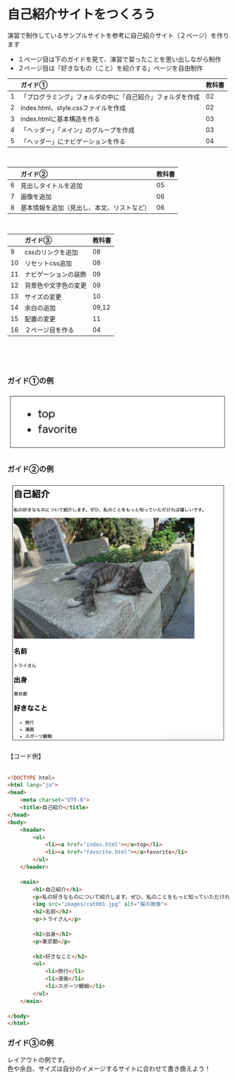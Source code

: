 
# **自己紹介サイトをつくろう**

演習で制作しているサンプルサイトを参考に自己紹介サイト（２ページ）を作ります  
- １ページ目は下のガイドを見て、演習で習ったことを思い出しながら制作
- ２ページ目は「好きなもの（こと）を紹介する」ページを自由制作


|    |  ガイド①  |  教科書  |
| :---- | :---- | :---- |
| 1 | 「プログラミング」フォルダの中に「自己紹介」フォルダを作成 | 02 |
| 2 | index.html、style.cssファイルを作成 | 02 |
| 3 | index.htmlに基本構造を作る | 03 |
| 4 | 「ヘッダー」「メイン」のグループを作成 | 03 |
| 5 | 「ヘッダー」にナビゲーションを作る | 04 |

<br>


|    |  ガイド②  |  教科書  |
| :---- | :---- | :---- |
| 6 | 見出しタイトルを追加 | 05 |
| 7 | 画像を追加 | 06 |
| 8 | 基本情報を追加（見出し、本文、リストなど） | 06 |

<br>



|    |  ガイド③  |  教科書  |
| :---- | :---- | :---- |
| 9 | cssのリンクを追加 | 08 |
| 10 | リセットcss追加 | 08 |
| 11 | ナビゲーションの装飾 | 09 |
| 12 | 背景色や文字色の変更 | 09 |
| 13 | サイズの変更 | 10 |
| 14 | 余白の追加 | 09,12 |
| 15 | 配置の変更 | 11 |
| 16 | ２ページ目を作る | 04 |

<br><br><br>

### **ガイド①の例**
![html](img/100_img01.png)

### **ガイド②の例**
![html](img/100_img02.png)  

【コード例】

```html

<!DOCTYPE html>
<html lang="ja">
<head>
    <meta charset="UTF-8">
    <title>自己紹介</title>
</head>
<body>
    <header>
        <ul>
            <li><a href="index.html"></a>top</li>
            <li><a href="favorite.html"></a>favorite</li>
        </ul>
    </header>

    <main>
        <h1>自己紹介</h1>
        <p>私の好きなものについて紹介します。ぜひ、私のことをもっと知っていただければ嬉しいです。</p>
        <img src="images/cat001.jpg" alt="猫の画像">
        <h2>名前</h2>
        <p>トライさん</p>

        <h2>出身</h2>
        <p>東京都</p>

        <h2>好きなこと</h2>
        <ul>
            <li>旅行</li>
            <li>漫画</li>
            <li>スポーツ観戦</li>
        </ul>
    </main>

</body>
</html>

```

### **ガイド③の例**

レイアウトの例です。  
色や余白、サイズは自分のイメージするサイトに合わせて書き換えよう！